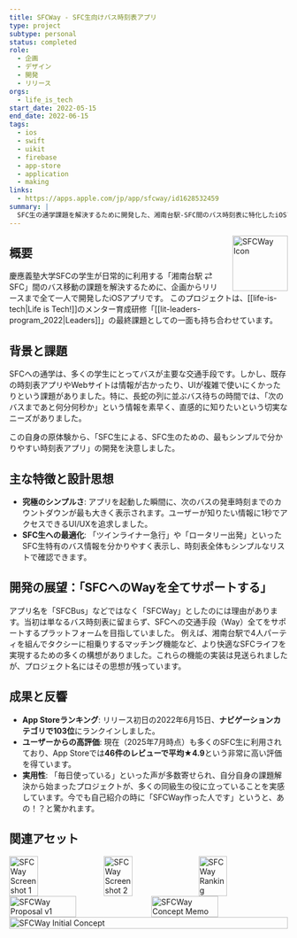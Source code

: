 ```yaml
---
title: SFCWay - SFC生向けバス時刻表アプリ
type: project
subtype: personal
status: completed
role:
  - 企画
  - デザイン
  - 開発
  - リリース
orgs:
  - life_is_tech
start_date: 2022-05-15
end_date: 2022-06-15
tags:
  - ios
  - swift
  - uikit
  - firebase
  - app-store
  - application
  - making
links:
  - https://apps.apple.com/jp/app/sfcway/id1628532459
summary: |
  SFC生の通学課題を解決するために開発した、湘南台駅-SFC間のバス時刻表に特化したiOSアプリ。リリース初日にApp Storeナビゲーション部門で103位にランクインし、現在も多くの学生に利用されている（レビュー★4.9）。
---
```


<img src="linked_assets/20_Projects/personal/sfcway/sfcway_icon.jpg" alt="SFCWay Icon" style="float: right; width: 100px; margin-left: 16px;">

## 概要
慶應義塾大学SFCの学生が日常的に利用する「湘南台駅 ⇄ SFC」間のバス移動の課題を解決するために、企画からリリースまで全て一人で開発したiOSアプリです。
このプロジェクトは、[[life-is-tech|Life is Tech!]]のメンター育成研修「[[lit-leaders-program_2022|Leaders]]」の最終課題としての一面も持ち合わせています。

## 背景と課題
SFCへの通学は、多くの学生にとってバスが主要な交通手段です。しかし、既存の時刻表アプリやWebサイトは情報が古かったり、UIが複雑で使いにくかったりという課題がありました。特に、長蛇の列に並ぶバス待ちの時間では、「次のバスまであと何分何秒か」という情報を素早く、直感的に知りたいという切実なニーズがありました。

この自身の原体験から、「SFC生による、SFC生のための、最もシンプルで分かりやすい時刻表アプリ」の開発を決意しました。

## 主な特徴と設計思想
- **究極のシンプルさ**: アプリを起動した瞬間に、次のバスの発車時刻までのカウントダウンが最も大きく表示されます。ユーザーが知りたい情報に1秒でアクセスできるUI/UXを追求しました。
- **SFC生への最適化**: 「ツインライナー急行」や「ロータリー出発」といったSFC生特有のバス情報を分かりやすく表示し、時刻表全体もシンプルなリストで確認できます。

## 開発の展望：「SFCへのWayを全てサポートする」
アプリ名を「SFCBus」などではなく「SFCWay」としたのには理由があります。当初は単なるバス時刻表に留まらず、SFCへの交通手段（Way）全てをサポートするプラットフォームを目指していました。
例えば、湘南台駅で4人パーティを組んでタクシーに相乗りするマッチング機能など、より快適なSFCライフを実現するための多くの構想がありました。これらの機能の実装は見送られましたが、プロジェクト名にはその思想が残っています。

## 成果と反響
- **App Storeランキング**: リリース初日の2022年6月15日、**ナビゲーションカテゴリで103位**にランクインしました。
- **ユーザーからの高評価**: 現在（2025年7月時点）も多くのSFC生に利用されており、App Storeでは**46件のレビューで平均★4.9**という非常に高い評価を得ています。
- **実用性**: 「毎日使っている」といった声が多数寄せられ、自分自身の課題解決から始まったプロジェクトが、多くの同級生の役に立っていることを実感しています。今でも自己紹介の時に「SFCWay作った人です」というと、あの！？と驚かれます。

## 関連アセット

<div style="display: flex; gap: 10px;">
    <img src="linked_assets/20_Projects/personal/sfcway/sfcway_ss_1.jpg" alt="SFCWay Screenshot 1" width="32%">
    <img src="linked_assets/20_Projects/personal/sfcway/sfcway_ss_2.jpg" alt="SFCWay Screenshot 2" width="32%">
    <img src="linked_assets/20_Projects/personal/sfcway/sfcway_ranking.jpg" alt="SFCWay Ranking" width="32%">
</div>

<div style="display: flex; gap: 10px;">
    <img src="linked_assets/20_Projects/personal/sfcway/sfcway_proposal_v1.jpg" alt="SFCWay Proposal v1" width="49%">
    <img src="linked_assets/20_Projects/personal/sfcway/sfcway_concept_memo.jpg" alt="SFCWay Concept Memo" width="49%">
</div>

<div style="display: flex; gap: 10px;">
    <img src="linked_assets/20_Projects/personal/sfcway/sfcway_initial_concept.png" alt="SFCWay Initial Concept" width="100%">
</div> 